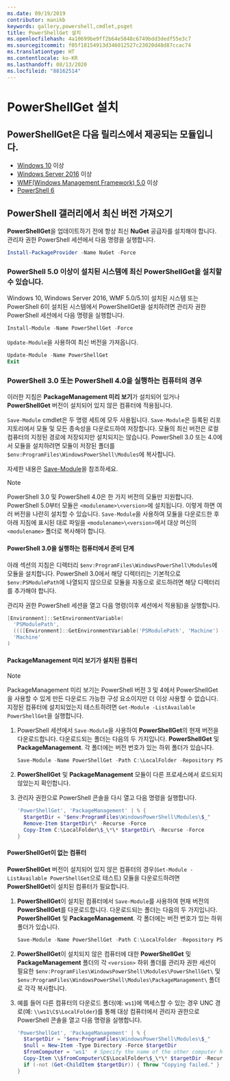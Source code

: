 ```yaml
---
ms.date: 09/19/2019
contributor: manikb
keywords: gallery,powershell,cmdlet,psget
title: PowerShellGet 설치
ms.openlocfilehash: 4a10699be9ff2b64e5848c6749bdd3dedf55e3c7
ms.sourcegitcommit: f05f18154913d346012527c23020d48d87ccac74
ms.translationtype: HT
ms.contentlocale: ko-KR
ms.lasthandoff: 08/13/2020
ms.locfileid: "88162514"
---
```

# <a name="installing-powershellget"></a>PowerShellGet 설치

## <a name="powershellget-is-an-in-box-module-in-the-following-releases"></a>PowerShellGet은 다음 릴리스에서 제공되는 모듈입니다.

- [Windows 10](https://www.microsoft.com/windows) 이상
- [Windows Server 2016](/windows-server/windows-server) 이상
- [WMF(Windows Management Framework) 5.0](https://www.microsoft.com/download/details.aspx?id=50395) 이상
- [PowerShell 6](https://github.com/PowerShell/PowerShell/releases)

## <a name="get-the-latest-version-from-powershell-gallery"></a>PowerShell 갤러리에서 최신 버전 가져오기

**PowerShellGet**을 업데이트하기 전에 항상 최신 **NuGet** 공급자를 설치해야 합니다. 관리자 권한 PowerShell 세션에서 다음 명령을 실행합니다.

```powershell
Install-PackageProvider -Name NuGet -Force
```

### <a name="for-systems-with-powershell-50-or-newer-you-can-install-the-latest-powershellget"></a>PowerShell 5.0 이상이 설치된 시스템에 최신 PowerShellGet을 설치할 수 있습니다.

Windows 10, Windows Server 2016, WMF 5.0/5.1이 설치된 시스템 또는 PowerShell 6이 설치된 시스템에서 PowerShellGet을 설치하려면 관리자 권한 PowerShell 세션에서 다음 명령을 실행합니다.

```powershell
Install-Module -Name PowerShellGet -Force
```

`Update-Module`을 사용하여 최신 버전을 가져옵니다.

```powershell
Update-Module -Name PowerShellGet
Exit
```

### <a name="for-computers-running-powershell-30-or-powershell-40"></a>PowerShell 3.0 또는 PowerShell 4.0을 실행하는 컴퓨터의 경우

이러한 지침은 **PackageManagement 미리 보기**가 설치되어 있거나 **PowerShellGet** 버전이 설치되어 있지 않은 컴퓨터에 적용됩니다.

`Save-Module` cmdlet은 두 명령 세트에 모두 사용됩니다. `Save-Module`은 등록된 리포지토리에서 모듈 및 모든 종속성을 다운로드하여 저장합니다. 모듈의 최신 버전은 로컬 컴퓨터의 지정된 경로에 저장되지만 설치되지는 않습니다. PowerShell 3.0 또는 4.0에서 모듈을 설치하려면 모듈이 저장된 폴더를 `$env:ProgramFiles\WindowsPowerShell\Modules`에 복사합니다.

자세한 내용은 [Save-Module](/powershell/module/PowershellGet/Save-Module)을 참조하세요.

> [!NOTE]
> PowerShell 3.0 및 PowerShell 4.0은 한 가지 버전의 모듈만 지원합니다. PowerShell 5.0부터 모듈은 `<modulename>\<version>`에 설치됩니다. 이렇게 하면 여러 버전을 나란히 설치할 수 있습니다. `Save-Module`을 사용하여 모듈을 다운로드한 후 아래 지침에 표시된 대로 파일을 `<modulename>\<version>`에서 대상 머신의 `<modulename>` 폴더로 복사해야 합니다.

#### <a name="preparatory-step-on-computers-running-powershell-30"></a>PowerShell 3.0을 실행하는 컴퓨터에서 준비 단계

아래 섹션의 지침은 디렉터리 `$env:ProgramFiles\WindowsPowerShell\Modules`에 모듈을 설치합니다.
PowerShell 3.0에서 해당 디렉터리는 기본적으로 `$env:PSModulePath`에 나열되지 않으므로 모듈을 자동으로 로드하려면 해당 디렉터리를 추가해야 합니다. 

관리자 권한 PowerShell 세션을 열고 다음 명령(이후 세션에서 적용됨)을 실행합니다.

```powershell
[Environment]::SetEnvironmentVariable(
  'PSModulePath',
  ((([Environment]::GetEnvironmentVariable('PSModulePath', 'Machine') -split ';') + "$env:ProgramFiles\WindowsPowerShell\Modules") -join ';'),
  'Machine'
)
```

#### <a name="computers-with-the-packagemanagement-preview-installed"></a>PackageManagement 미리 보기가 설치된 컴퓨터

> [!NOTE] 
> PackageManagement 미리 보기는 PowerShell 버전 3 및 4에서 PowerShellGet을 사용할 수 있게 만든 다운로드 가능한 구성 요소이지만 더 이상 사용할 수 없습니다.
> 지정된 컴퓨터에 설치되었는지 테스트하려면 `Get-Module -ListAvailable PowerShellGet`을 실행합니다.

1. PowerShell 세션에서 `Save-Module`을 사용하여 **PowerShellGet**의 현재 버전을 다운로드합니다. 다운로드되는 폴더는 다음의 두 가지입니다. **PowerShellGet** 및 **PackageManagement**. 각 폴더에는 버전 번호가 있는 하위 폴더가 있습니다.

   ```powershell
   Save-Module -Name PowerShellGet -Path C:\LocalFolder -Repository PSGallery
   ```

1. **PowerShellGet** 및 **PackageManagement** 모듈이 다른 프로세스에서 로드되지 않았는지 확인합니다.

1. 관리자 권한으로 PowerShell 콘솔을 다시 열고 다음 명령을 실행합니다.

   ```powershell
   'PowerShellGet', 'PackageManagement' | % { 
     $targetDir = "$env:ProgramFiles\WindowsPowerShell\Modules\$_"
     Remove-Item $targetDir\* -Recurse -Force
     Copy-Item C:\LocalFolder\$_\*\* $targetDir\ -Recurse -Force
   }
   ```

#### <a name="computers-without-powershellget"></a>PowerShellGet이 없는 컴퓨터

**PowerShellGet** 버전이 설치되어 있지 않은 컴퓨터의 경우(`Get-Module -ListAvailable PowerShellGet`으로 테스트) 모듈을 다운로드하려면 **PowerShellGet**이 설치된 컴퓨터가 필요합니다.

1. **PowerShellGet**이 설치된 컴퓨터에서 `Save-Module`를 사용하여 현재 버전의 **PowerShellGet**를 다운로드합니다. 다운로드되는 폴더는 다음의 두 가지입니다. **PowerShellGet** 및 **PackageManagement**. 각 폴더에는 버전 번호가 있는 하위 폴더가 있습니다.

   ```powershell
   Save-Module -Name PowerShellGet -Path C:\LocalFolder -Repository PSGallery
   ```

1. **PowerShellGet**이 설치되지 않은 컴퓨터에 대한 **PowerShellGet** 및 **PackageManagement** 폴더의 각 `<version>` 하위 폴더를 관리자 권한 세션이 필요한 `$env:ProgramFiles\WindowsPowerShell\Modules\PowerShellGet\` 및 `$env:ProgramFiles\WindowsPowerShell\Modules\PackageManagement\` 폴더로 각각 복사합니다.
   
1. 예를 들어 다른 컴퓨터의 다운로드 폴더(예: `ws1`)에 액세스할 수 있는 경우 UNC 경로(예: `\\ws1\C$\LocalFolder`)를 통해 대상 컴퓨터에서 관리자 권한으로 PowerShell 콘솔을 열고 다음 명령을 실행합니다.

   ```powershell
   'PowerShellGet', 'PackageManagement' | % {
     $targetDir = "$env:ProgramFiles\WindowsPowerShell\Modules\$_"
     $null = New-Item -Type Directory -Force $targetDir
     $fromComputer = 'ws1'  # Specify the name of the other computer here.
     Copy-Item \\$fromComputer\C$\LocalFolder\$_\*\* $targetDir -Recurse -Force
     if (-not (Get-ChildItem $targetDir)) { Throw "Copying failed." }
   }
   ```
